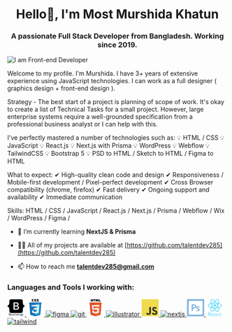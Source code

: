 <h1 align="center">Hello👋, I'm Most Murshida Khatun</h1>
<h3 align="center">A passionate Full Stack Developer from Bangladesh. Working since 2019.</h3>

![I am Front-end Developer ](https://res.cloudinary.com/practicaldev/image/fetch/s--2bZIjPGC--/c_limit%2Cf_auto%2Cfl_progressive%2Cq_66%2Cw_880/https://i.pinimg.com/originals/ef/2d/b0/ef2db0885d94fd149a4b7914923bb2a3.gif)

Welcome to my profile. I'm Murshida.
I have 3+ years of extensive experience using JavaScript technologies. I can work as a full designer ( graphics design + front-end design ).

Strategy - The best start of a project is planning of scope of work. It's okay to create a list of Technical Tasks for a small project. However, large enterprise systems require a well-grounded specification from a professional business analyst or I can help with this.

I've perfectly mastered a number of technologies such as:
💡 HTML / CSS
💡 JavaScript
💡 React.js
💡 Next.js with Prisma
💡 WordPress
💡 Webflow
💡 TailwindCSS
💡 Bootstrap 5
💡 PSD to HTML / Sketch to HTML / Figma to HTML

What to expect:
✔ High-quality clean code and design
✔ Responsiveness / Mobile-first development / Pixel-perfect development
✔ Cross Browser compatibility (chrome, firefox)
✔ Fast delivery
✔ Ongoing support and availability
✔ Immediate communication

Skills: HTML / CSS / JavaScript / React.js / Next.js / Prisma / Webflow / Wix / WordPress / Figma /

- 🌱 I’m currently learning **NextJS & Prisma**

- 👨‍💻 All of my projects are available at [https://github.com/talentdev285](https://github.com/talentdev285)

- 📫 How to reach me **talentdev285@gmail.com**


<h3 align="left">Languages and Tools I working with:</h3>
<p align="left"> <a href="https://getbootstrap.com" target="_blank" rel="noreferrer"> <img src="https://raw.githubusercontent.com/devicons/devicon/master/icons/bootstrap/bootstrap-plain-wordmark.svg" alt="bootstrap" width="40" height="40"/> </a> <a href="https://www.w3schools.com/css/" target="_blank" rel="noreferrer"> <img src="https://raw.githubusercontent.com/devicons/devicon/master/icons/css3/css3-original-wordmark.svg" alt="css3" width="40" height="40"/> </a> <a href="https://www.figma.com/" target="_blank" rel="noreferrer"> <img src="https://www.vectorlogo.zone/logos/figma/figma-icon.svg" alt="figma" width="40" height="40"/> </a> <a href="https://git-scm.com/" target="_blank" rel="noreferrer"> <img src="https://www.vectorlogo.zone/logos/git-scm/git-scm-icon.svg" alt="git" width="40" height="40"/> </a> <a href="https://www.w3.org/html/" target="_blank" rel="noreferrer"> <img src="https://raw.githubusercontent.com/devicons/devicon/master/icons/html5/html5-original-wordmark.svg" alt="html5" width="40" height="40"/> </a> <a href="https://www.adobe.com/in/products/illustrator.html" target="_blank" rel="noreferrer"> <img src="https://www.vectorlogo.zone/logos/adobe_illustrator/adobe_illustrator-icon.svg" alt="illustrator" width="40" height="40"/> </a> <a href="https://developer.mozilla.org/en-US/docs/Web/JavaScript" target="_blank" rel="noreferrer"> <img src="https://raw.githubusercontent.com/devicons/devicon/master/icons/javascript/javascript-original.svg" alt="javascript" width="40" height="40"/> </a> <a href="https://nextjs.org/" target="_blank" rel="noreferrer"> <img src="https://cdn.worldvectorlogo.com/logos/nextjs-2.svg" alt="nextjs" width="40" height="40"/> </a> <a href="https://www.photoshop.com/en" target="_blank" rel="noreferrer"> <img src="https://raw.githubusercontent.com/devicons/devicon/master/icons/photoshop/photoshop-line.svg" alt="photoshop" width="40" height="40"/> </a> <a href="https://reactjs.org/" target="_blank" rel="noreferrer"> <img src="https://raw.githubusercontent.com/devicons/devicon/master/icons/react/react-original-wordmark.svg" alt="react" width="40" height="40"/> </a> <a href="https://tailwindcss.com/" target="_blank" rel="noreferrer"> <img src="https://www.vectorlogo.zone/logos/tailwindcss/tailwindcss-icon.svg" alt="tailwind" width="40" height="40"/> </a> </p>
